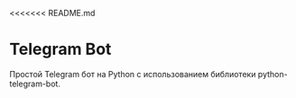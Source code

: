 <<<<<<< README.md
# Telegram Bot

Простой Telegram бот на Python с использованием библиотеки python-telegram-bot.
